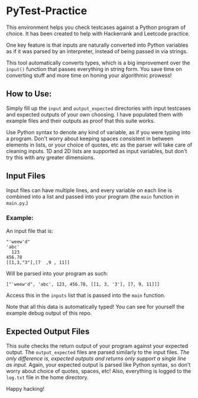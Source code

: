 # PyTest-Practice

This environment helps you check testcases against a Python program of choice.
It has been created to help with Hackerrank and Leetcode practice.

One key feature is that inputs are naturally converted into Python variables as if it was parsed by an interpreter, instead of being passed in via strings.

This tool automatically converts types, which is a big improvement over the `input()` function that passes everything in string form.
You save time on converting stuff and more time on honing your algorithmic prowess!

## How to Use:

Simply fill up the `input` and `output_expected` directories with input testcases and expected outputs of your own choosing. I have populated them with example files and their outputs as proof that this suite works.

Use Python syntax to denote any kind of variable, as if you were typing into a program. Don't worry about keeping spaces consistent in between elements in lists, or your choice of quotes, etc as the parser will take care of cleaning inputs.
1D and 2D lists are supported as input variables, but don't try this with any greater dimensions.

## Input Files

Input files can have multiple lines, and every variable on each line is combined into a list and passed into your program (the `main` function in `main.py`.)

### Example:

An input file that is:

```
"'weew'd"
'abc'
  123
456.78
[[1,3,"3"],[7  ,9 , 11]]
```

Will be parsed into your program as such:

```
["'weew'd", 'abc', 123, 456.78, [[1, 3, '3'], [7, 9, 11]]]
```

Access this in the `inputs` list that is passed into the `main` function.

Note that all this data is automatically typed! You can see for yourself the example debug output of this repo.

## Expected Output Files

This suite checks the return output of your program against your expected output. The `output_expected` files are parsed similarly to the input files. _The only difference is, expected outputs and returns only support a single line as input._
Again, your expected output is parsed like Python syntax, so don't worry about choice of quotes, spaces, etc!
Also, everything is logged to the `log.txt` file in the home directory.

Happy hacking!
